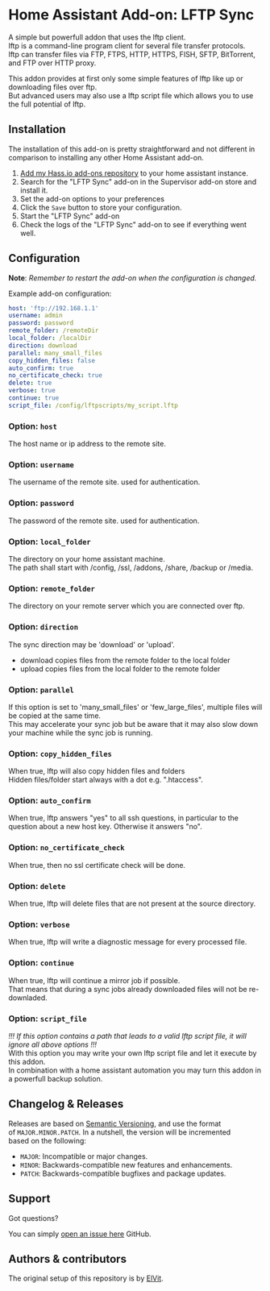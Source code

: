 # Home Assistant Add-on: LFTP Sync

A simple but powerfull addon that uses the lftp client.  
lftp is a command-line program client for several file transfer protocols.  
lftp can transfer files via FTP, FTPS, HTTP, HTTPS, FISH, SFTP, BitTorrent, and FTP over HTTP proxy.  

This addon provides at first only some simple features of lftp like up or downloading files over ftp.  
But advanced users may also use a lftp script file which allows you to use the full potential of lftp.  

## Installation

The installation of this add-on is pretty straightforward and not different in  
comparison to installing any other Home Assistant add-on.  

1. [Add my Hass.io add-ons repository][repository] to your home assistant instance.  
1. Search for the "LFTP Sync" add-on in the Supervisor add-on store and install it.  
1. Set the add-on options to your preferences  
1. Click the `Save` button to store your configuration.  
1. Start the "LFTP Sync" add-on  
1. Check the logs of the "LFTP Sync" add-on to see if everything went well.  

## Configuration

**Note**: _Remember to restart the add-on when the configuration is changed._

Example add-on configuration:  

```yaml
host: 'ftp://192.168.1.1'
username: admin
password: password
remote_folder: /remoteDir
local_folder: /localDir
direction: download
parallel: many_small_files
copy_hidden_files: false
auto_confirm: true
no_certificate_check: true
delete: true
verbose: true
continue: true
script_file: /config/lftpscripts/my_script.lftp
```

### Option: `host`

The host name or ip address to the remote site.  

### Option: `username`

The username of the remote site. used for authentication.  

### Option: `password`

The password of the remote site. used for authentication.  

### Option: `local_folder`

The directory on your home assistant machine.  
The path shall start with /config, /ssl, /addons, /share, /backup or /media.  

### Option: `remote_folder`

The directory on your remote server which you are connected over ftp.  

### Option: `direction`

The sync direction may be 'download' or 'upload'.  
- download copies files from the remote folder to the local folder  
- upload copies files from the local folder to the remote folder  

### Option: `parallel`

If this option is set to 'many_small_files' or 'few_large_files', multiple files will be copied at the same time.  
This may accelerate your sync job but be aware that it may also slow down your machine while the sync job is running.  

### Option: `copy_hidden_files`

When true, lftp will also copy hidden files and folders  
Hidden files/folder start always with a dot e.g. ".htaccess".  

### Option: `auto_confirm`

When true, lftp answers "yes" to all ssh questions, in particular to the question about a new host key. Otherwise it answers "no".  

### Option: `no_certificate_check`

When true, then no ssl certificate check will be done.  

### Option: `delete`

When true, lftp will delete files that are not present at the source directory.  

### Option: `verbose`

When true, lftp will write a diagnostic message for every processed file.  

### Option: `continue`

When true, lftp will continue a mirror job if possible.  
That means that during a sync jobs already downloaded files will not be re-downladed.  

### Option: `script_file`

_!!! If this option contains a path that leads to a valid lftp script file, it will ignore all above options !!!_  
With this option you may write your own lftp script file and let it execute by this addon.  
In combination with a home assistant automation you may turn this addon in a powerfull backup solution.  

## Changelog & Releases

Releases are based on [Semantic Versioning][semver], and use the format  
of `MAJOR.MINOR.PATCH`. In a nutshell, the version will be incremented  
based on the following:  

- `MAJOR`: Incompatible or major changes.  
- `MINOR`: Backwards-compatible new features and enhancements.  
- `PATCH`: Backwards-compatible bugfixes and package updates.  

## Support

Got questions?

You can simply [open an issue here][issue] GitHub.  

## Authors & contributors

The original setup of this repository is by [ElVit][elvit].  


[lftp]: https://lftp.yar.ru/
[elvit]: https://github.com/elvit
[issue]: https://github.com/ElVit/hassio_addons/issues
[semver]: https://semver.org/lang/de/spec/v2.0.0.html
[repository]: https://github.com/ElVit/hassio_addons